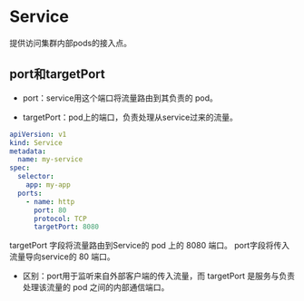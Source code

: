 # Service

提供访问集群内部pods的接入点。

## port和targetPort

- port：service用这个端口将流量路由到其负责的 pod。

- targetPort：pod上的端口，负责处理从service过来的流量。


```yaml
apiVersion: v1
kind: Service
metadata:
  name: my-service
spec:
  selector:
    app: my-app
  ports:
    - name: http
      port: 80
      protocol: TCP
      targetPort: 8080
```
targetPort 字段将流量路由到Service的 pod 上的 8080 端口。
port字段将传入流量导向service的 80 端口。


- 区别：port用于监听来自外部客户端的传入流量，而 targetPort 是服务与负责处理该流量的 pod 之间的内部通信端口。

